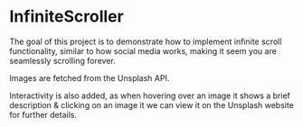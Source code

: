 # InfiniteScroller
The goal of this project is to demonstrate how to implement infinite scroll functionality, similar to how social media works, making it seem you are seamlessly scrolling forever.


Images are fetched from the Unsplash API.


Interactivity is also added, as when hovering over an image it shows a brief description & clicking on an image it we can view it on the Unsplash website for further details.
